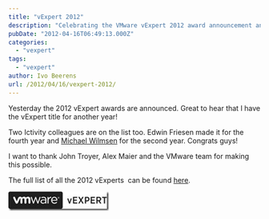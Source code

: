 ```yaml
---
title: "vExpert 2012"
description: "Celebrating the VMware vExpert 2012 award announcement and recognition."
pubDate: "2012-04-16T06:49:13.000Z"
categories: 
  - "vexpert"
tags: 
  - "vexpert"
author: Ivo Beerens
url: /2012/04/16/vexpert-2012/
---
```


Yesterday the 2012 vExpert awards are announced. Great to hear that I have the vExpert title for another year!

Two Ictivity colleagues are on the list too. Edwin Friesen made it for the fourth year and [Michael Wilmsen](http://www.virtual-hike.com/) for the second year. Congrats guys!

I want to thank John Troyer, Alex Maier and the VMware team for making this possible.

The full list of all the 2012 vExperts  can be found [here](https://blogs.vmware.com/vmtn/2012/04/announcing-vexpert-2012-title-holders.html).

[![image](images/image_thumb.png "image")](images/image.png)